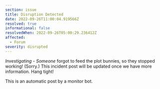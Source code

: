 ```yaml
---
section: issue
title: Disruption Detected
date: 2022-09-26T11:00:04.919566Z
resolved: true
informational: false
resolvedWhen: 2022-09-26T05:00:29.236412Z
affected:
  - Forum
severity: disrupted
---
```

*Investigating* - _Someone_ forgot to feed the plot bunnies, so they stopped working! (Sorry.) This incident post will be updated once we have more information. Hang tight!

This is an automatic post by a monitor bot.
        
